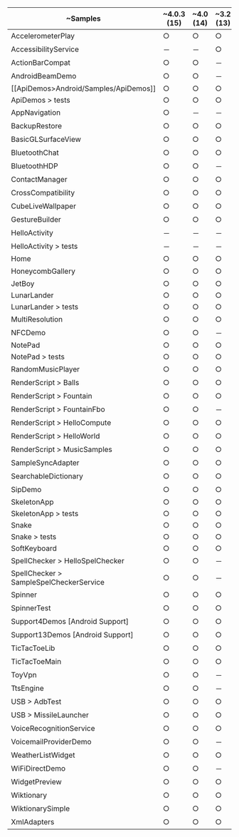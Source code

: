 |~Samples            |~4.0.3 (15)|~4.0 (14)|~3.2 (13)|~3.1 (12)|~3.0 (11)|~2.3.3 (10)|~2.2 (8)|~2.1 (7)|~1.6 (4)|~1.5 (3)|
|--------------------|--|--|--|--|--|--|--|--|--|--|
|AccelerometerPlay   |○|○|○|○|○|○|－|－|－|－|
|AccessibilityService|－|－|○|○|○|○|－|－|－|－|
|ActionBarCompat     |○|○|－|－|－|－|－|－|－|－|
|AndroidBeamDemo     |○|○|－|－|－|－|－|－|－|－|
|[[ApiDemos>Android/Samples/ApiDemos]]|○|○|○|○|○|○|○|○|○|○|
|ApiDemos > tests    |○|○|○|○|○|○|○|○|○|○|
|AppNavigation|○|－|－|－|－|－|－|－|－|－|
|BackupRestore|○|○|○|○|○|○|○|－|－|－|
|BasicGLSurfaceView|○|○|○|○|○|－|－|－|－|－|
|BluetoothChat|○|○|○|○|○|○|○|○|－|－|
|BluetoothHDP|○|○|－|－|－|－|－|－|－|－|
|ContactManager|○|○|○|○|○|○|○|○|－|－|
|CrossCompatibility|○|○|○|○|○|○|－|－|－|－|
|CubeLiveWallpaper|○|○|○|○|○|○|○|○|－|－|
|GestureBuilder|○|○|○|○|○|○|○|○|○|－|
|HelloActivity|－|－|－|－|－|－|－|－|○|○|
|HelloActivity > tests|－|－|－|－|－|－|－|－|○|○|
|Home|○|○|○|○|○|○|○|○|○|○|
|HoneycombGallery|○|○|○|○|○|－|－|－|－|－|
|JetBoy|○|○|○|○|○|○|○|○|○|○|
|LunarLander|○|○|○|○|○|○|○|○|○|○|
|LunarLander > tests|○|○|○|○|○|○|○|○|○|○|
|MultiResolution|○|○|○|○|○|○|○|○|－|－|
|NFCDemo|○|○|－|－|－|－|－|－|－|－|
|NotePad|○|○|○|○|○|○|○|○|○|○|
|NotePad > tests|○|○|○|○|○|○|○|○|○|○|
|RandomMusicPlayer|○|○|○|－|－|－|－|－|－|－|
|RenderScript > Balls|○|○|○|○|○|－|－|－|－|－|
|RenderScript > Fountain|○|○|○|○|○|－|－|－|－|－|
|RenderScript > FountainFbo|○|○|－|－|－|－|－|－|－|－|
|RenderScript > HelloCompute|○|○|○|○|○|－|－|－|－|－|
|RenderScript > HelloWorld|○|○|○|○|○|－|－|－|－|－|
|RenderScript > MusicSamples|○|○|○|○|○|－|－|－|－|－|
|SampleSyncAdapter|○|○|○|○|○|○|○|○|－|－|
|SearchableDictionary|○|○|○|○|○|○|○|○|○|－|
|SipDemo|○|○|○|○||－|－|－|－|－|
|SkeletonApp|○|○|○|○|○|○|○|○|○|○|
|SkeletonApp > tests|○|○|○|○|○|○|○|○|○|○|
|Snake|○|○|○|○|○|○|○|○|○|○|
|Snake > tests|○|○|○|○|○|○|○|○|○|○|
|SoftKeyboard|○|○|○|○|○|○|○|○|○|○|
|SpellChecker > HelloSpelChecker|○|○|－|－|－|－|－|－|－|－|
|SpellChecker > SampleSpelCheckerService|○|○|－|－|－|－|－|－|－|－|
|Spinner|○|○|○|○|○|○|○|－|－|－|
|SpinnerTest|○|○|○|○|○|○|○|－|－|－|
|Support4Demos [Android Support]|○|○|○|○|○|○|○|○|○|－|
|Support13Demos [Android Support]|○|○|○|－|－|－|－|－|－|－|
|TicTacToeLib|○|○|○|○|○|○|○|－|－|－|
|TicTacToeMain|○|○|○|○|○|○|○|－|－|－|
|ToyVpn|○|○|－|－|－|－|－|－|－|－|
|TtsEngine|○|○|－|－|－|－|－|－|－|－|
|USB > AdbTest|○|○|○|○|－|－|－|－|－|－|
|USB > MissileLauncher|○|○|○|○|－|－|－|－|－|－|
|VoiceRecognitionService|○|○|○|○|○|○|○|－|－|－|
|VoicemailProviderDemo|○|○|－|－|－|－|－|－|－|－|
|WeatherListWidget|○|○|○|○|○|－|－|－|－|－|
|WiFiDirectDemo|○|○|－|－|－|－|－|－|－|－|
|WidgetPreview|○|○|○|○|○|－|－|－|－|－|
|Wiktionary|○|○|○|○|○|○|○|○|－|－|
|WiktionarySimple|○|○|○|○|○|○|○|○|－|－|
|XmlAdapters|○|○|○|○|○|－|－|－|－|－|
